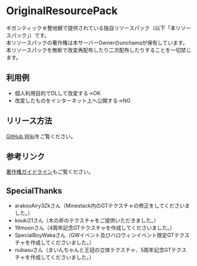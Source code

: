 # OriginalResourcePack

ギガンティック☆整地鯖で提供されている独自リソースパック（以下「本リソースパック」）です。  
本リソースパックの著作権は本サーバーOwnerのunchamaが保有しています。本リソースパックを無断で改変再配布したり二次配布したりすることを一切禁じます。

## 利用例

* 個人利用目的でDLして改変する→OK
* 改変したものをインターネット上へ公開する→NG

## リリース方法

[GitHub Wiki](https://github.com/GiganticMinecraft/OriginalResourcePack/blob/main/UpdatedLog.md)をご覧ください。

## 参考リンク

[著作権ガイドライン](https://red.minecraftserver.jp/projects/public/wiki/Copyright_Guide#3%E7%AB%A0%E3%82%B5%E3%83%BC%E3%83%90%E3%83%86%E3%82%AF%E3%82%B9%E3%83%81%E3%83%A3)もご覧ください。

## SpecialThanks

* arakooAiry3Zkさん（Minestack内のGTテクスチャの修正をしてくださいました。）
* kouki21さん（木の斧のテクスチャをご提供いただきました。）
* 19moonさん（4周年記念GTテクスチャを作成してくださいました。）
* SpecialBoyWakaさん（GWイベント及びハロウィンイベント限定GTテクスチャを作成してくださいました。）
* nubasuさん（まいんちゃんと王冠の立体テクスチャ、5周年記念GTテクスチャを作成してくださいました。）
